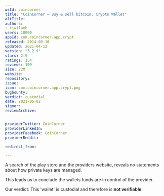 ```yaml
---
wsId: coincorner
title: "CoinCorner – Buy & sell bitcoin. Crypto Wallet"
altTitle: 
authors:
- kiwilamb
users: 10000
appId: com.coincorner.app.crypt
released: 2014-09-10
updated: 2021-04-12
version: "3.2.9"
stars: 2.9
ratings: 154
reviews: 109
size: 22M
website: 
repository: 
issue: 
icon: com.coincorner.app.crypt.png
bugbounty: 
verdict: custodial
date: 2021-05-02
signer: 
reviewArchive:


providerTwitter: CoinCorner
providerLinkedIn: 
providerFacebook: CoinCorner
providerReddit: 

redirect_from:

---
```



A search of the play store and the providers website, reveals no statements about how private keys are managed.

This leads us to conclude the wallets funds are in control of the provider.

Our verdict: This 'wallet' is custodial and therefore is **not verifiable**.

